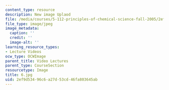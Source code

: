 ```yaml
---
content_type: resource
description: New image Uplaod
file: /media/courses/5-112-principles-of-chemical-science-fall-2005/2ef9d53496c6a27d53cd46fa803645ab_6.jpg
file_type: image/jpeg
image_metadata:
  caption: ''
  credit: ''
  image-alt: ''
learning_resource_types:
- Lecture Videos
ocw_type: OCWImage
parent_title: Video Lectures
parent_type: CourseSection
resourcetype: Image
title: 6.jpg
uid: 2ef9d534-96c6-a27d-53cd-46fa803645ab
---
```

